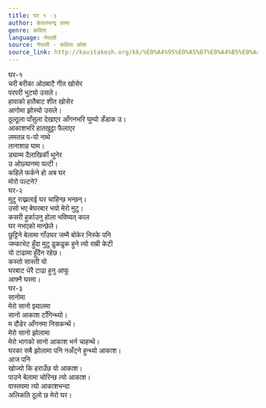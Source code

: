 ```yaml
---
title: घर १ -३
author: केवलचन्द्र लामा
genre: कविता
language: नेपाली
source: नेपाली - कविता कोश
source_link: http://kavitakosh.org/kk/%E0%A4%95%E0%A5%87%E0%A4%B5%E0%A4%B2%E0%A4%9A%E0%A4%A8%E0%A5%8D%E0%A4%A6%E0%A5%8D%E0%A4%B0_%E0%A4%B2%E0%A4%BE%E0%A4%AE%E0%A4%BE
---
```


घर-१  
चरी बरीका ओठबाटै गीत खोसेर  
परपरी भुट्यो उसले।  
हावाको हातैबाट शीत खोसेर  
आगोमा झोस्यो उसले।  
ठूल्ठूला पाँसुला देखाएर आँगनभरि घुम्यो डँडाक उ।  
आकाशभरि हातखुट्टा फैलाएर  
लमतन्न प-यो नाथे  
तानाशाह घाम।  
ड्याम्म दैलाखिर्की थुनेर  
उ ओछ्यानमा पल्टी।  
कहिले फर्कने हो अब घर  
मोरो पल्टने?  
घर-२  
मुटु राख्नलाई घर चाहिन्छ भन्छन्।  
उसो भए बेघरबार भयो मेरो मुटु।  
कसरी हुर्काउनु होला भविष्यत् काल  
घर नभएको मान्छेले।  
छुट्टिने बेलामा गाँउघर जम्मै बोकेर निस्के पनि  
जम्काभेट हुँदा मुटु ढुकढुक हुने त्यो राम्री केटी  
यो टाढामा हुँदैन रहेछ।  
कस्तो सास्ती यो  
घरबाट धेरै टाढा हुनु आफू  
आफ्नै घरमा।  
घर-३  
सानोमा  
मेरो सानो झ्यालमा  
सानो आकाश टाँगिन्थ्यो।  
म दौडेर आँगनमा निसकन्थें।  
मेरो सानो झोलामा  
मेरो भागको सानो आकाश भर्न चाहन्थें।  
घरका सबै झोलामा पनि नअँट्ने हुन्थ्यो आकाश।  
आज पनि  
खोज्यो कि हराउँछ यो आकाश।  
पाउने बेलामा चोरिन्छ त्यो आकाश।  
वास्तवमा त्यो आकाशभन्दा  
अलिकति ठूलो छ मेरो घर।
